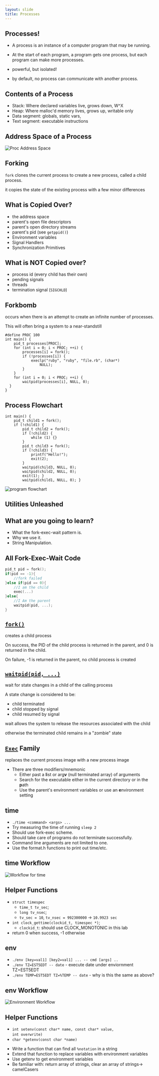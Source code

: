 ```yaml
---
layout: slide
title: Processes
---
```


## Processes!

<vertical />

* A process is an instance of a computer program that may be running.

* At the start of each program, a program gets one process, but each program can make more processes. 

* powerful, but isolated!

* by default, no process can communicate with another process.

## Contents of a Process

* Stack: Where declared variables live, grows down, W^X
* Heap: Where malloc'd memory lives, grows up, writable only
* Data segment: globals, static vars, 
* Text segment: executable instructions

## Address Space of a Process

![Proc Address Space](/images/assignment-docs/lab/slides/fork/address_space.png)

## Forking

`fork` clones the current process to create a new process, called a child process.

it copies the state of the existing process with a few minor differences

## What is Copied Over?

* the address space
* parent's open file descriptors
* parent's open directory streams
* parent's pid (see `getppid()`)
* Environment variables
* Signal Handlers
* Synchronization Primitives

## What is NOT Copied over?

* process id (every child has their own)
* pending signals
* threads
* termination signal (`SIGCHLD`)

## Forkbomb

occurs when there is an attempt to create an infinite number of processes. 

This will often bring a system to a near-standstill

<vertical />

```
#define PROC 100
int main() {
	pid_t processes[PROC];
	for (int i = 0; i < PROC; ++i) {
		processes[i] = fork();
		if (!processes[i]) {
			execlp("ruby", "ruby", "file.rb", (char*)
				NULL);
		}
	}
	for (int i = 0; i < PROC; ++i) {
		waitpid(processes[i], NULL, 0);
  }
}
```

## Process Flowchart

```
int main() { 
    pid_t child1 = fork(); 
    if (!child1) { 
        pid_t child2 = fork(); 
        if (!child2) { 
            while (1) {} 
        } 
        pid_t child3 = fork(); 
        if (!child3) { 
            printf("Hello!"); 
            exit(2); 
        } 
        waitpid(child3, NULL, 0); 
        waitpid(child2, NULL, 0); 
        exit(1); } 
        waitpid(child1, NULL, 0); }
```

<vertical />

![program flowchart](/images/assignment-docs/lab/slides/fork/program_flowchart.png)

<horizontal />

## Utilities Unleashed

## What are you going to learn?

* What the fork-exec-wait pattern is.
* Why we use it.
* String Manipulation.

## All Fork-Exec-Wait Code

```C
pid_t pid = fork();
if(pid == -1){
	//fork failed
}else if(pid == 0){
	//I am the child
	exec(...)
}else{
	//I Am the parent
	waitpid(pid, ...);
}
```

## [`fork()`](https://www.man7.org/linux/man-pages/man2/fork.2.html)

creates a child process

On success, the PID of the child process is returned in the
parent, and 0 is returned in the child.

On failure, -1 is
returned in the parent, no child process is created

## [`waitpid(pid, ...)`](https://www.man7.org/linux/man-pages/man2/waitpid.2.html)

wait for state changes in a child of the calling process

A state change is considered to be:

* child terminated
* child stopped by signal
* child resumed by signal

wait allows the system to release the resources associated with the child

otherwise the terminated child remains in a "zombie" state

## [`Exec`](https://www.man7.org/linux/man-pages/man3/exec.3.html) Family

replaces the current process image with a new process image

* There are three modifiers/mnemonic
	* Either past a **l**ist or arg**v** (null terminated array) of arguments
	* Search for the executable either in the current directory or in the **p**ath
	* Use the parent's environment variables or use an **e**nvironment setting


<horizontal />

## time
* `./time <command> <args> ...`
* Try measuring the time of running `sleep 2`
* Should use fork-exec scheme.
* Should take care of programs do not terminate successfully.
* Command line arguments are not limited to one.
* Use the format.h functions to print out time/etc.

## time Workflow

![Workflow for time](/images/assignment-docs/lab/slides/fork/time_workflow.png)

## Helper Functions
* `struct timespec`
	* `time_t tv_sec`;
	* `long tv_nsec`;
	* `tv_sec = 10`, `tv_nsec = 992300000` -> `10.9923 sec`
* `int clock_gettime(clockid_t, timespec *)`;
	* `clockid_t`: should use CLOCK_MONOTONIC in this lab
* return 0 when success, -1 otherwise

<horizontal />

## env

* `./env [key=val1] [key2=val1] ... -- cmd [args] ..`
* `./env TZ=EST5EDT -- date` - execute date under enviornment TZ=EST5EDT
* `./env TEMP=EST5EDT TZ=%TEMP -- date` - why is this the same as above?

## env Workflow

![Environment Workflow](/images/assignment-docs/lab/slides/fork/env_workflow.png)

## Helper Functions

* `int setenv(const char* name, const char* value,` \
	`int overwrite)`
* `char *getenv(const char *name)`

<vertical />

* Write a function that can find all `%notation` in a string
* Extend that function to replace variables with environment variables
* Use getenv to get environment variables
* Be familiar with: return array of strings, clear an array of strings-> camelCasers

